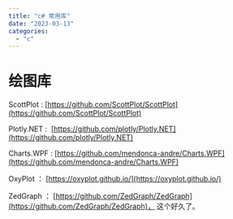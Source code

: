 ```yaml
---
title: "c# 常用库"
date: "2023-03-13"
categories: 
  - "c"
---
```


# 绘图库

ScottPlot : [https://github.com/ScottPlot/ScottPlot](https://github.com/ScottPlot/ScottPlot)

Plotly.NET :  [https://github.com/plotly/Plotly.NET](https://github.com/plotly/Plotly.NET)

Charts.WPF : [https://github.com/mendonca-andre/Charts.WPF](https://github.com/mendonca-andre/Charts.WPF)

OxyPlot ： [https://oxyplot.github.io/](https://oxyplot.github.io/)

ZedGraph ： [https://github.com/ZedGraph/ZedGraph](https://github.com/ZedGraph/ZedGraph)， 这个好久了。
